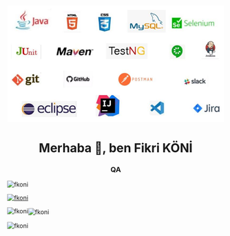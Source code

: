 <img src="https://github.com/Fkoni/Fkoni/blob/main/img.JPG?raw=true">

<h1 align="center">Merhaba 👋, ben Fikri KÖNİ</h1>
<h3 align="center">QA </h3>


<p align="left"> <img src="https:/ /komarev.com/ghpvc/?username=fkoni&label=Profile%20views&color=0e75b6&style=flat" alt="fkoni" /> </p>

<p align="left"> <a href="https://github. com/ryo-ma/github-profile-trophy"><img src="https://github-profile-trophy.vercel.app/?username=fkoni" alt="fkoni" /></a> </ p>




<p><img align="left" src="https://github-readme-stats.vercel.app/api/top-langs?username=fkoni&show_icons=true&locale=tr&layout=compact" alt="fkoni" /> </p>

<p> <img align="center" src="https://github-readme-stats.vercel.app/api?username=fkoni&show_icons=true&locale=en" alt="fkoni" /> </p>

<p><img align="center" src="https://github-readme-streak-stats.herokuapp.com/?user=fkoni&" alt="fkoni" /></p>

